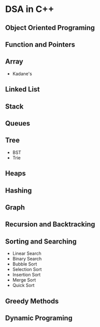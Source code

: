 # DSA in C++
## Object Oriented Programing
## Function and Pointers
## Array
* Kadane's
## Linked List
## Stack
## Queues
## Tree
* BST 
* Trie
## Heaps
## Hashing
## Graph
## Recursion and Backtracking
## Sorting and Searching
* Linear Search
* Binary Search
* Bubble Sort
* Selection Sort
* Insertion Sort
* Merge Sort
* Quick Sort
## Greedy Methods
## Dynamic Programing
